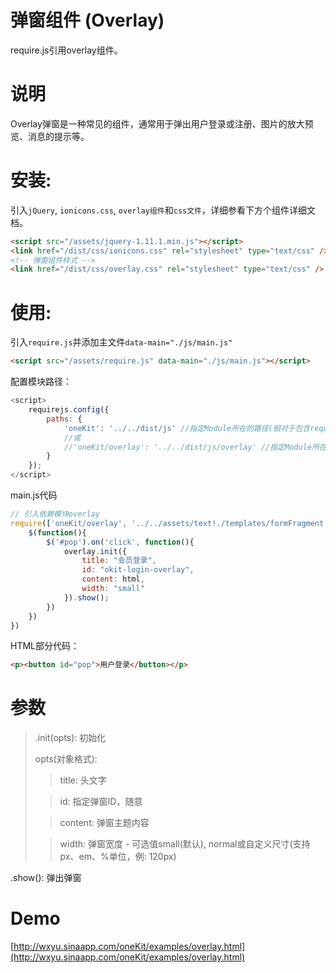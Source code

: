 弹窗组件 (Overlay)
======
require.js引用overlay组件。

说明
====
Overlay弹窗是一种常见的组件，通常用于弹出用户登录或注册、图片的放大预览、消息的提示等。

安装: 
===
引入```jQuery```, ```ionicons.css```, ```overlay组件```和```css文件```，详细参看下方个组件详细文档。
```html
<script src="/assets/jquery-1.11.1.min.js"></script>
<link href="/dist/css/ionicons.css" rel="stylesheet" type="text/css" />
<!-- 弹窗组件样式 -->
<link href="/dist/css/overlay.css" rel="stylesheet" type="text/css" />
```

使用:
===
引入```require.js```并添加主文件```data-main="./js/main.js" ```
```html
<script src="/assets/require.js" data-main="./js/main.js"></script>
```
配置模块路径：
```javascript
<script>
	requirejs.config({
	    paths: {
	        'oneKit': '../../dist/js' //指定Module所在的路径(相对于包含require.js的HTML所属目录)
	        //或
	        //'oneKit/overlay': '../../dist/js/overlay' //指定Module所在的路径
	    }
	});
</script>
```

main.js代码
```javascript
// 引入依赖模块overlay
require(['oneKit/overlay', '../../assets/text!./templates/formFragment.html'], function(overlay, html){
	$(function(){
		$('#pop').on('click', function(){
			overlay.init({
				title: "会员登录",
				id: "okit-login-overlay",
				content: html,
				width: "small"
			}).show();
		})
	})
})
```
HTML部分代码：
```html
<p><button id="pop">用户登录</button></p>
```

参数
====
>.init(opts): 初始化
>
> opts(对象格式):
>> title: 头文字
>
>> id: 指定弹窗ID，随意
>
>> content: 弹窗主题内容
>
>> width: 弹窗宽度 - 可选值small(默认), normal或自定义尺寸(支持px、em、%单位，例: 120px)
> 
.show(): 弹出弹窗

Demo
====
[http://wxyu.sinaapp.com/oneKit/examples/overlay.html](http://wxyu.sinaapp.com/oneKit/examples/overlay.html)
